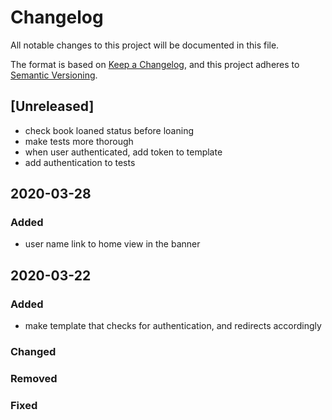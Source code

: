 # Changelog
All notable changes to this project will be documented in this file.

The format is based on [Keep a Changelog](https://keepachangelog.com/en/1.0.0/),
and this project adheres to [Semantic Versioning](https://semver.org/spec/v2.0.0.html).

## [Unreleased]
- check book loaned status before loaning
- make tests more thorough
- when user authenticated, add token to template
- add authentication to tests


## 2020-03-28
### Added
- user name link to home view in the banner

## 2020-03-22
### Added
- make template that checks for authentication, and redirects accordingly

### Changed

### Removed

### Fixed






